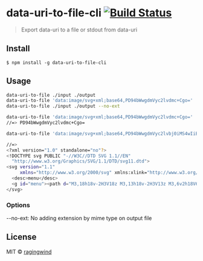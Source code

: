 # data-uri-to-file-cli [![Build Status](https://travis-ci.org/ragingwind/data-uri-to-file-cli.svg?branch=master)](https://travis-ci.org/ragingwind/data-uri-to-file-cli)

> Export data-uri to a file or stdout from data-uri


## Install

```
$ npm install -g data-uri-to-file-cli
```


## Usage

```sh
data-uri-to-file ./input ./output
data-uri-to-file 'data:image/svg+xml;base64,PD94bWwgdmVyc2lvdmc+Cgo=' ./output
data-uri-to-file ./input ./output --no-ext

data-uri-to-file 'data:image/svg+xml;base64,PD94bWwgdmVyc2lvdmc+Cgo='
//=> PD94bWwgdmVyc2lvdmc+Cgo=

data-uri-to-file 'data:image/svg+xml;base64,PD94bWwgdmVyc2lvbj0iMS4wIiBzdGFuZGFsb25lPSJubyI/Pgo8IURPQ1RZUEUgc3ZnIFBVQkxJQyAiLS8vVzNDLy9EVEQgU1ZHIDEuMS8vRU4iIAogICJodHRwOi8vd3d3LnczLm9yZy9HcmFwaGljcy9TVkcvMS4xL0RURC9zdmcxMS5kdGQiPgo8c3ZnIHZlcnNpb249IjEuMSIKICAgICB4bWxucz0iaHR0cDovL3d3dy53My5vcmcvMjAwMC9zdmciIHhtbG5zOnhsaW5rPSJodHRwOi8vd3d3LnczLm9yZy8xOTk5L3hsaW5rIj4KICA8ZGVzYz5tZW51PC9kZXNjPgogIDxnIGlkPSJtZW51Ij48cGF0aCBkPSJNMywxOGgxOHYtMkgzVjE4eiBNMywxM2gxOHYtMkgzVjEzeiBNMyw2djJoMThWNkgzeiIvPjwvZz4KPC9zdmc+Cgo=' | base64 -D

//=>
<?xml version="1.0" standalone="no"?>
<!DOCTYPE svg PUBLIC "-//W3C//DTD SVG 1.1//EN"
  "http://www.w3.org/Graphics/SVG/1.1/DTD/svg11.dtd">
<svg version="1.1"
     xmlns="http://www.w3.org/2000/svg" xmlns:xlink="http://www.w3.org/1999/xlink">
  <desc>menu</desc>
  <g id="menu"><path d="M3,18h18v-2H3V18z M3,13h18v-2H3V13z M3,6v2h18V6H3z"/></g>
</svg>

```

### Options

--no-ext: No adding extension by mime type on output file

## License

MIT © [ragingwind](http://ragingwind.me)
